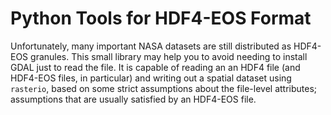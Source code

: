 Python Tools for HDF4-EOS Format
================================

Unfortunately, many important NASA datasets are still distributed as HDF4-EOS granules. This small library may help you to avoid needing to install GDAL just to read the file. It is capable of reading an an HDF4 file (and HDF4-EOS files, in particular) and writing out a spatial dataset using `rasterio`, based on some strict assumptions about the file-level attributes; assumptions that are usually satisfied by an HDF4-EOS file.
